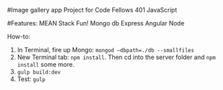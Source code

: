 #Image gallery app
Project for Code Fellows 401 JavaScript

#Features: MEAN Stack Fun!
Mongo db
Express
Angular
Node

How-to:
1. In Terminal, fire up Mongo: ```mongod —dbpath=./db --smallfiles```
2. New Terminal tab: ```npm install```. Then cd into the server folder and ```npm install``` some more.
3. ```gulp build:dev```
3. Test: ```gulp```
